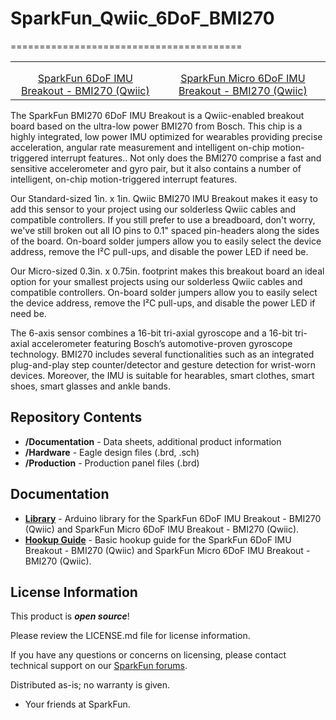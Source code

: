 # SparkFun_Qwiic_6DoF_BMI270
========================================


<table class="table table-hover table-striped table-bordered">
    <tr>
        <th class="text-center"> 
        </th>
        <th class="text-center">
        </th>
    </tr>
    <tr align="center">
        <td><a href="https://www.sparkfun.com/products/22397"><img src="https://cdn.sparkfun.com/assets/parts/2/2/4/2/9/22397_1_1.jpg" alt=""></a></td>
        <td><a href="https://www.sparkfun.com/products/22398"><img src="https://cdn.sparkfun.com/assets/parts/2/2/4/3/0/22398_1_1.jpg" alt=""></a></td>
    </tr>
    <tr align="center">
        <td><a href="https://www.sparkfun.com/products/22397">SparkFun 6DoF IMU Breakout - BMI270 (Qwiic)</a></td>
        <td><a href="https://www.sparkfun.com/products/22398">SparkFun Micro 6DoF IMU Breakout - BMI270 (Qwiic)</a></td>
    </tr>
</table>

The SparkFun BMI270 6DoF IMU Breakout is a Qwiic-enabled breakout board based on the ultra-low power BMI270 from Bosch. This chip is a highly integrated, low power IMU optimized for wearables providing precise acceleration, angular rate measurement and intelligent on-chip motion-triggered interrupt features.. Not only does the BMI270 comprise a fast and sensitive accelerometer and gyro pair, but it also contains a number of intelligent, on-chip motion-triggered interrupt features.  

Our Standard-sized 1in. x 1in. Qwiic BMI270 IMU Breakout makes it easy to add this sensor to your project using our solderless Qwiic cables and compatible controllers. If you still prefer to use a breadboard, don't worry, we've still broken out all IO pins to 0.1" spaced pin-headers along the sides of the board. On-board solder jumpers allow you to easily select the device address, remove the I²C pull-ups, and disable the power LED if need be. 

Our Micro-sized 0.3in. x 0.75in. footprint makes this breakout board an ideal option for your smallest projects using our solderless Qwiic cables and compatible controllers. On-board solder jumpers allow you to easily select the device address, remove the I²C pull-ups, and disable the power LED if need be. 

The 6-axis sensor combines a 16-bit tri-axial gyroscope and a 16-bit tri-axial accelerometer featuring Bosch’s automotive-proven gyroscope technology. BMI270 includes several functionalities such as an integrated plug-and-play step counter/detector and gesture detection for wrist-worn devices. Moreover, the IMU is suitable for hearables, smart clothes, smart shoes, smart glasses and ankle bands.


Repository Contents
-------------------

* **/Documentation** - Data sheets, additional product information
* **/Hardware** - Eagle design files (.brd, .sch)
* **/Production** - Production panel files (.brd)

Documentation
--------------
* **[Library](https://github.com/sparkfun/SparkFun_BMI270_Arduino_Library)** - Arduino library for the SparkFun 6DoF IMU Breakout - BMI270 (Qwiic) and SparkFun Micro 6DoF IMU Breakout - BMI270 (Qwiic).
* **[Hookup Guide](http://docs.sparkfun.com/SparkFun_Qwiic_6DoF_BMI270/)** - Basic hookup guide for the SparkFun 6DoF IMU Breakout - BMI270 (Qwiic) and SparkFun Micro 6DoF IMU Breakout - BMI270 (Qwiic). 

License Information
-------------------

This product is _**open source**_! 

Please review the LICENSE.md file for license information. 

If you have any questions or concerns on licensing, please contact technical support on our [SparkFun forums](https://forum.sparkfun.com/viewforum.php?f=152).

Distributed as-is; no warranty is given.

- Your friends at SparkFun.

_<COLLABORATION CREDIT>_
